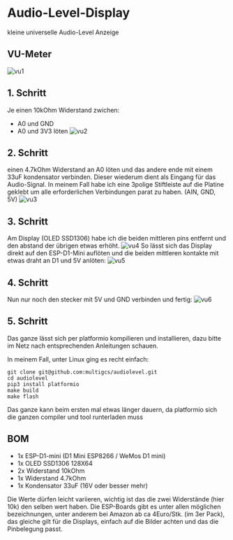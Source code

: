 # Audio-Level-Display
kleine universelle Audio-Level Anzeige

## VU-Meter
![vu1](https://raw.githubusercontent.com/multigcs/audiolevel/main/images/vu1.jpg)

## 1. Schritt
Je einen 10kOhm Widerstand zwichen:
 * A0 und GND
 * A0 und 3V3
löten
![vu2](https://raw.githubusercontent.com/multigcs/audiolevel/main/images/vu2.jpg)

## 2. Schritt
einen 4.7kOhm Widerstand an A0 löten und das andere ende mit einem 33uF kondensator verbinden.
Dieser wiederum dient als Eingang  für das Audio-Signal.
In meinem Fall habe ich eine 3polige Stiftleiste auf
die Platine geklebt um alle erforderlichen Verbindungen parat zu haben. (AIN, GND, 5V)
![vu3](https://raw.githubusercontent.com/multigcs/audiolevel/main/images/vu3.jpg)

## 3. Schritt
Am Display (OLED SSD1306) habe ich die beiden mittleren pins entfernt und den abstand der übrigen etwas erhöht.
![vu4](https://raw.githubusercontent.com/multigcs/audiolevel/main/images/vu4.jpg)
So lässt sich das Display direkt auf den ESP-D1-Mini auflöten und die beiden mittleren kontakte mit etwas draht an D1 und 5V anlöten:
![vu5](https://raw.githubusercontent.com/multigcs/audiolevel/main/images/vu5.jpg)

## 4. Schritt
Nun nur noch den stecker mit 5V und GND verbinden und fertig:
![vu6](https://raw.githubusercontent.com/multigcs/audiolevel/main/images/vu6.jpg)


## 5. Schritt
Das ganze lässt sich per platformio kompilieren und installieren,
dazu bitte im Netz nach entsprechenden Anleitungen schauen.

In meinem Fall, unter Linux ging es recht einfach:
```
git clone git@github.com:multigcs/audiolevel.git
cd audiolevel
pip3 install platformio
make build
make flash
```

Das ganze kann beim ersten mal etwas länger dauern, da platformio sich die ganzen compiler und tool runterladen muss


## BOM
* 1x ESP-D1-mini (D1 Mini ESP8266 / WeMos D1 mini)
* 1x OLED SSD1306 128X64
* 2x Widerstand 10kOhm
* 1x Widerstand 4.7kOhm
* 1x Kondensator 33uF (16V oder besser mehr)

Die Werte dürfen leicht variieren, wichtig ist das die zwei Widerstände (hier 10k) den selben wert haben.
Die ESP-Boards gibt es unter allen möglichen bezeichnungen, unter anderem bei Amazon ab ca 4Euro/Stk. (im 3er Pack),
das gleiche gilt für die Displays, einfach auf die Bilder achten und das die Pinbelegung passt.

